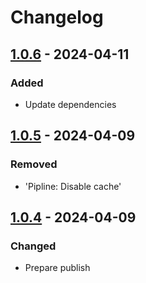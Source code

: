 # Changelog

## [1.0.6] - 2024-04-11

### Added

- Update dependencies

## [1.0.5] - 2024-04-09

### Removed

- 'Pipline: Disable cache'

## [1.0.4] - 2024-04-09

### Changed

- Prepare publish

[1.0.6]: https://github.com/inlavigo/gg_is_flutter/compare/1.0.5...1.0.6
[1.0.5]: https://github.com/inlavigo/gg_is_flutter/compare/1.0.4...1.0.5
[1.0.4]: https://github.com/inlavigo/gg_is_flutter/tag/%tag
